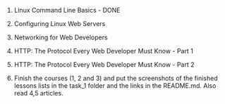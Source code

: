 1. Linux Command Line Basics - DONE 

2. Configuring Linux Web Servers

3. Networking for Web Developers

4. HTTP: The Protocol Every Web Developer Must Know - Part 1

5. HTTP: The Protocol Every Web Developer Must Know - Part 2

6. Finish the courses (1, 2 and 3) and put the screenshots of the finished lessons lists in the task_1 folder and the links in the README.md. Also read 4,5 articles.